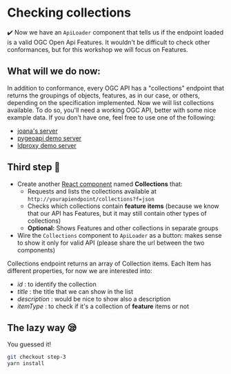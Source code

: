 # Checking collections

:heavy_check_mark: Now we have an `ApiLoader` component that tells us if the endpoint loaded is a valid OGC Open Api Features. It wouldn't be difficult to check other conformances, but for this workshop we will focus on Features.


## What will we do now:

In addition to conformance, every OGC API has a "collections" endpoint that returns the groupings of objects, features, as in our case, or others, depending on the specification implemented. Now we will list collections available.
To do so, you'll need a working OGC API, better with some nice example data. If you don't have one, feel free to use one of the following:

- [joana's server](https://features.byteroad.net)
- [pygeoapi demo server](https://demo.pygeoapi.io/stable)
- [ldproxy demo server](https://demo.ldproxy.net/daraa)

## Third step :rocket: 

- Create another [React component](https://reactjs.org/docs/components-and-props.html) named **Collections** that:
    - Requests and lists the collections available at `http://yourapiendpoint/collections?f=json`
    - Checks which collections contain **feature items** (because we know that our API has Features, but it may still contain other types of collections)
    - **Optional:** Shows Features and other collections in separate groups
- Wire the `Collections` component to `ApiLoader` as a button: makes sense to show it only for valid API (please share the url between the two components)


Collections endpoint returns an array of Collection items. Each Item has different properties, for now we are interested into:

- *id* : to identify the collection
- *title* : the title that we can show in the list
- *description* : would be nice to show also a description
- *itemType* : to check if it's a collection of **feature** items or not


## The lazy way :sleepy:

You guessed it!

```bash
git checkout step-3
yarn install
```

